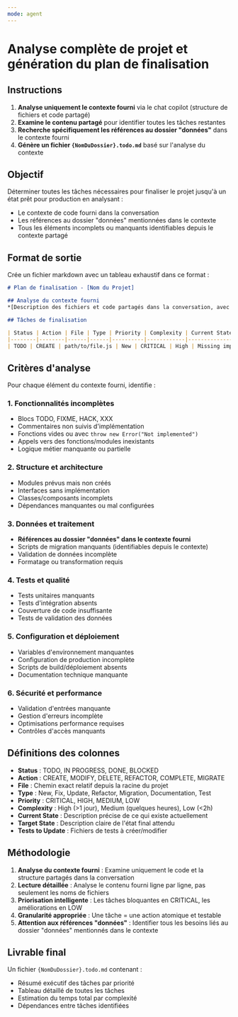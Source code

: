```yaml
---
mode: agent
---
```

# Analyse complète de projet et génération du plan de finalisation

## Instructions

1. **Analyse uniquement le contexte fourni** via le chat copilot (structure de fichiers et code partagé)
2. **Examine le contenu partagé** pour identifier toutes les tâches restantes
3. **Recherche spécifiquement les références au dossier "données"** dans le contexte fourni
4. **Génère un fichier `{NomDuDossier}.todo.md`** basé sur l'analyse du contexte

## Objectif

Déterminer toutes les tâches nécessaires pour finaliser le projet jusqu'à un état prêt pour production en analysant :
- Le contexte de code fourni dans la conversation
- Les références au dossier "données" mentionnées dans le contexte
- Tous les éléments incomplets ou manquants identifiables depuis le contexte partagé

## Format de sortie

Crée un fichier markdown avec un tableau exhaustif dans ce format :

```markdown
# Plan de finalisation - [Nom du Projet]

## Analyse du contexte fourni
*[Description des fichiers et code partagés dans la conversation, avec attention particulière aux mentions du dossier "données"]*

## Tâches de finalisation

| Status | Action | File | Type | Priority | Complexity | Current State | Target State | Tests to Update |
|--------|--------|------|------|----------|------------|---------------|--------------|-----------------|
| TODO | CREATE | path/to/file.js | New | CRITICAL | High | Missing implementation | Fully functional module | unit_tests/file.test.js |
```

## Critères d'analyse

Pour chaque élément du contexte fourni, identifie :

### 1. Fonctionnalités incomplètes
- Blocs TODO, FIXME, HACK, XXX
- Commentaires non suivis d'implémentation
- Fonctions vides ou avec `throw new Error("Not implemented")`
- Appels vers des fonctions/modules inexistants
- Logique métier manquante ou partielle

### 2. Structure et architecture
- Modules prévus mais non créés
- Interfaces sans implémentation
- Classes/composants incomplets
- Dépendances manquantes ou mal configurées

### 3. Données et traitement
- **Références au dossier "données" dans le contexte fourni**
- Scripts de migration manquants (identifiables depuis le contexte)
- Validation de données incomplète
- Formatage ou transformation requis

### 4. Tests et qualité
- Tests unitaires manquants
- Tests d'intégration absents
- Couverture de code insuffisante
- Tests de validation des données

### 5. Configuration et déploiement
- Variables d'environnement manquantes
- Configuration de production incomplète
- Scripts de build/déploiement absents
- Documentation technique manquante

### 6. Sécurité et performance
- Validation d'entrées manquante
- Gestion d'erreurs incomplète
- Optimisations performance requises
- Contrôles d'accès manquants

## Définitions des colonnes

- **Status** : TODO, IN PROGRESS, DONE, BLOCKED
- **Action** : CREATE, MODIFY, DELETE, REFACTOR, COMPLETE, MIGRATE
- **File** : Chemin exact relatif depuis la racine du projet
- **Type** : New, Fix, Update, Refactor, Migration, Documentation, Test
- **Priority** : CRITICAL, HIGH, MEDIUM, LOW
- **Complexity** : High (>1 jour), Medium (quelques heures), Low (<2h)
- **Current State** : Description précise de ce qui existe actuellement
- **Target State** : Description claire de l'état final attendu
- **Tests to Update** : Fichiers de tests à créer/modifier

## Méthodologie

1. **Analyse du contexte fourni** : Examine uniquement le code et la structure partagés dans la conversation
2. **Lecture détaillée** : Analyse le contenu fourni ligne par ligne, pas seulement les noms de fichiers
3. **Priorisation intelligente** : Les tâches bloquantes en CRITICAL, les améliorations en LOW
4. **Granularité appropriée** : Une tâche = une action atomique et testable
5. **Attention aux références "données"** : Identifier tous les besoins liés au dossier "données" mentionnés dans le contexte

## Livrable final

Un fichier `{NomDuDossier}.todo.md` contenant :
- Résumé exécutif des tâches par priorité
- Tableau détaillé de toutes les tâches
- Estimation du temps total par complexité
- Dépendances entre tâches identifiées
